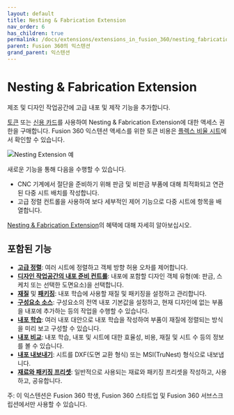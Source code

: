 ```yaml
---
layout: default
title: Nesting & Fabrication Extension
nav_order: 6
has_children: true
permalink: /docs/extensions/extensions_in_fusion_360/nesting_fabrication
parent: Fusion 360의 익스텐션
grand_parent: 익스텐션
---
```

Nesting & Fabrication Extension
===============================

제조 및 디자인 작업공간에 고급 내포 및 제작 기능을 추가합니다.

[토큰](https://help.autodesk.com/view/NINVFUS/KOR/?guid=CC-CLOUD-CREDIT) 또는 [신용 카드](https://www.autodesk.com/products/fusion-360/pricing#extensions)를 사용하여 Nesting & Fabrication Extension에 대한 액세스 권한을 구매합니다. Fusion 360 익스텐션 액세스를 위한 토큰 비용은 [플렉스 비율 시트](https://www.autodesk.com/flexratesheet)에서 확인할 수 있습니다.

![Nesting Extension 예](https://help.autodesk.com/cloudhelp/KOR/Fusion-Extensions/images/example/nesting-fabrication-extension.png)

새로운 기능을 통해 다음을 수행할 수 있습니다.

*   CNC 기계에서 절단을 준비하기 위해 판금 및 비판금 부품에 대해 최적화되고 연관된 다중 시트 배치를 작성합니다.
*   고급 정렬 컨트롤을 사용하여 보다 세부적인 제어 기능으로 다중 시트에 항목을 배열합니다.

[Nesting & Fabrication Extension](https://www.autodesk.com/products/fusion-360/nesting-fabrication-extension)의 혜택에 대해 자세히 알아보십시오.

포함된 기능
------

*   **[고급 정렬](https://help.autodesk.com/view/NINVFUS/KOR/?guid=NST-ARR-ADV)**: 여러 시트에 정렬하고 객체 방향 허용 오차를 제어합니다.
*   **[디자인 작업공간의 내포 준비 컨트롤](https://help.autodesk.com/view/NINVFUS/KOR/?guid=NST-PREP-DESIGN)**: 내포에 포함할 디자인 객체 유형(예: 판금, 스케치 또는 선택한 도면요소)을 선택합니다.
*   **[재질](https://help.autodesk.com/view/NINVFUS/KOR/?guid=NST-MATERIALS)** 및 **[패키징](https://help.autodesk.com/view/NINVFUS/KOR/?guid=NST-PACKAGING)**: 내포 학습에 사용할 재질 및 패키징을 설정하고 관리합니다.
*   **[구성요소 소스](https://help.autodesk.com/view/NINVFUS/KOR/?guid=NST-COMP-SOURCES)**: 구성요소의 전역 내포 기본값을 설정하고, 현재 디자인에 없는 부품을 내포에 추가하는 등의 작업을 수행할 수 있습니다.
*   **[내포 학습](https://help.autodesk.com/view/NINVFUS/KOR/?guid=NST-CREATE-STUDY)**: 여러 내포 대안으로 내포 학습을 작성하여 부품이 재질에 정렬되는 방식을 미리 보고 구성할 수 있습니다.
*   **[내포 비교](https://help.autodesk.com/view/NINVFUS/KOR/?guid=NST-CREATE-COMPARE)**: 내포 학습, 내포 및 시트에 대한 효율성, 비용, 재질 및 시트 수 등의 정보를 볼 수 있습니다.
*   **[내포 내보내기](https://help.autodesk.com/view/NINVFUS/KOR/?guid=NST-EXPORT)**: 시트를 DXF(도면 교환 형식) 또는 MSI(TruNest) 형식으로 내보냅니다.
*   **[재료와 패키징 프리셋](https://help.autodesk.com/view/NINVFUS/KOR/?guid=NST-PRESETS-WORK)**: 일반적으로 사용되는 재료와 패키징 프리셋을 작성하고, 사용하고, 공유합니다.

주: 이 익스텐션은 Fusion 360 학생, Fusion 360 스타트업 및 Fusion 360 서브스크립션에서만 사용할 수 있습니다.
